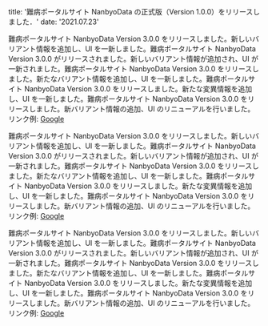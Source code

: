 <!-- メタ情報 -->

title: '難病ポータルサイト NanbyoData の正式版（Version 1.0.0）をリリースしました．'
date: '2021.07.23'

<!-- 本文 -->

難病ポータルサイト NanbyoData Version 3.0.0 をリリースしました。新しいバリアント情報を追加し、UI を一新しました。難病ポータルサイト NanbyoData Version 3.0.0 がリリースされました。新しいバリアント情報が追加され、UI が一新されました。難病ポータルサイト NanbyoData Version 3.0.0 をリリースしました。新たなバリアント情報を追加し、UI を一新しました。難病ポータルサイト NanbyoData Version 3.0.0 をリリースしました。新たな変異情報を追加し、UI を一新しました。難病ポータルサイト NanbyoData Version 3.0.0 をリリースしました。新バリアント情報の追加、UI のリニューアルを行いました。リンク例: [Google](https://google.com)

難病ポータルサイト NanbyoData Version 3.0.0 をリリースしました。新しいバリアント情報を追加し、UI を一新しました。難病ポータルサイト NanbyoData Version 3.0.0 がリリースされました。新しいバリアント情報が追加され、UI が一新されました。難病ポータルサイト NanbyoData Version 3.0.0 をリリースしました。新たなバリアント情報を追加し、UI を一新しました。難病ポータルサイト NanbyoData Version 3.0.0 をリリースしました。新たな変異情報を追加し、UI を一新しました。難病ポータルサイト NanbyoData Version 3.0.0 をリリースしました。新バリアント情報の追加、UI のリニューアルを行いました。リンク例: [Google](https://google.com)

難病ポータルサイト NanbyoData Version 3.0.0 をリリースしました。新しいバリアント情報を追加し、UI を一新しました。難病ポータルサイト NanbyoData Version 3.0.0 がリリースされました。新しいバリアント情報が追加され、UI が一新されました。難病ポータルサイト NanbyoData Version 3.0.0 をリリースしました。新たなバリアント情報を追加し、UI を一新しました。難病ポータルサイト NanbyoData Version 3.0.0 をリリースしました。新たな変異情報を追加し、UI を一新しました。難病ポータルサイト NanbyoData Version 3.0.0 をリリースしました。新バリアント情報の追加、UI のリニューアルを行いました。リンク例: [Google](https://google.com)

